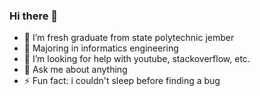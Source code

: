 ### Hi there 👋

- 🔭 I’m fresh graduate from state polytechnic jember
- 🌱 Majoring in informatics engineering
- 🤔 I’m looking for help with youtube, stackoverflow, etc.
- 💬 Ask me about anything
- ⚡ Fun fact: i couldn't sleep before finding a bug
<!--
- 📫 How to reach me: ...
- 😄 Pronouns: ...
- 👯 I’m looking to collaborate on ...
-->
